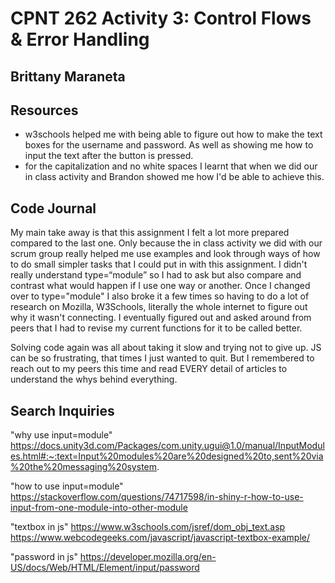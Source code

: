 # CPNT 262 Activity 3: Control Flows & Error Handling

## Brittany Maraneta

## Resources

- w3schools helped me with being able to figure out how to make the text boxes for the username and password. As well as showing me how to input the text after the button is pressed.
- for the capitalization and no white spaces I learnt that when we did our in class activity and Brandon showed me how I'd be able to achieve this.

## Code Journal

My main take away is that this assignment I felt a lot more prepared compared to the last one. Only because the in class activity we did with our scrum group really helped me use examples and look through ways of how to do small simpler tasks that I could put in with this assignment. I didn't really understand type=“module” so I had to ask but also compare and contrast what would happen if I use one way or another. Once I changed over to type="module" I also broke it a few times so having to do a lot of research on Mozilla, W3Schools, literally the whole internet to figure out why it wasn't connecting. I eventually figured out and asked around from peers that I had to revise my current functions for it to be called better.

Solving code again was all about taking it slow and trying not to give up. JS can be so frustrating, that times I just wanted to quit. But I remembered to reach out to my peers this time and read EVERY detail of articles to understand the whys behind everything.

## Search Inquiries

"why use input=module"
https://docs.unity3d.com/Packages/com.unity.ugui@1.0/manual/InputModules.html#:~:text=Input%20modules%20are%20designed%20to,sent%20via%20the%20messaging%20system.

"how to use input=module"
https://stackoverflow.com/questions/74717598/in-shiny-r-how-to-use-input-from-one-module-into-other-module

"textbox in js"
https://www.w3schools.com/jsref/dom_obj_text.asp
https://www.webcodegeeks.com/javascript/javascript-textbox-example/

"password in js"
https://developer.mozilla.org/en-US/docs/Web/HTML/Element/input/password
